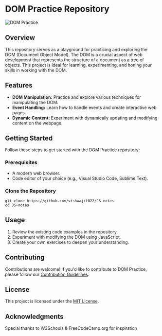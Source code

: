 <!DOCTYPE html>
<html lang="en">

<head>
    <meta charset="UTF-8">
    <meta name="viewport" content="width=device-width, initial-scale=1.0">
    <title>DOM Practice Repository</title>
</head>
<body>
    <h1>DOM Practice Repository</h1>
    <img src="https://www.freecodecamp.org/news/content/images/2021/09/Document.jpg" alt="DOM Practice">
    <h2>Overview</h2>
    <p>This repository serves as a playground for practicing and exploring the DOM (Document Object Model). The DOM is a crucial aspect of web development that represents the structure of a document as a tree of objects. This project is ideal for learning, experimenting, and honing your skills in working with the DOM.</p>
    <h2>Features</h2>
    <ul>
        <li><strong>DOM Manipulation:</strong> Practice and explore various techniques for manipulating the DOM.</li>
        <li><strong>Event Handling:</strong> Learn how to handle events and create interactive web pages.</li>
        <li><strong>Dynamic Content:</strong> Experiment with dynamically updating and modifying content on the webpage.</li>
    </ul>
    <h2>Getting Started</h2>
    <p>Follow these steps to get started with the DOM Practice repository:</p>
    <h3>Prerequisites</h3>
    <ul>
        <li>A modern web browser.</li>
        <li>Code editor of your choice (e.g., Visual Studio Code, Sublime Text).</li>
    </ul>
    <h3>Clone the Repository</h3>
    <pre><code>git clone https://github.com/vishwajit022/JS-notes
cd JS-notes</code></pre>
    <h2>Usage</h2>
    <ol>
        <li>Review the existing code examples in the repository.</li>
        <li>Experiment with modifying the DOM using JavaScript.</li>
        <li>Create your own exercises to deepen your understanding.</li>
    </ol>
    <h2>Contributing</h2>
    <p>Contributions are welcome! If you'd like to contribute to DOM Practice, please follow our <a href="CONTRIBUTING.md">Contribution Guidelines</a>.</p>
    <h2>License</h2>
    <p>This project is licensed under the <a href="LICENSE">MIT License</a>.</p>
    <h2>Acknowledgments</h2>
    <p>Special thanks to W3Schools & FreeCodeCamp.org for inspiration </p>
</body>
</html>
